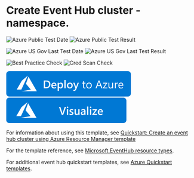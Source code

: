# Create Event Hub cluster - namespace.

![Azure Public Test Date](https://azurequickstartsservice.blob.core.windows.net/badges/201-eventhubs-create-cluster-namespace/PublicLastTestDate.svg)
![Azure Public Test Result](https://azurequickstartsservice.blob.core.windows.net/badges/201-eventhubs-create-cluster-namespace/PublicDeployment.svg)

![Azure US Gov Last Test Date](https://azurequickstartsservice.blob.core.windows.net/badges/201-eventhubs-create-cluster-namespace/FairfaxLastTestDate.svg)
![Azure US Gov Last Test Result](https://azurequickstartsservice.blob.core.windows.net/badges/201-eventhubs-create-cluster-namespace/FairfaxDeployment.svg)

![Best Practice Check](https://azurequickstartsservice.blob.core.windows.net/badges/201-eventhubs-create-cluster-namespace/BestPracticeResult.svg)
![Cred Scan Check](https://azurequickstartsservice.blob.core.windows.net/badges/201-eventhubs-create-cluster-namespace/CredScanResult.svg)

[![Deploy To Azure](https://raw.githubusercontent.com/Azure/azure-quickstart-templates/master/1-CONTRIBUTION-GUIDE/images/deploytoazure.svg?sanitize=true)](https://portal.azure.com/#create/Microsoft.Template/uri/https%3A%2F%2Fraw.githubusercontent.com%2FAzure%2Fazure-quickstart-templates%2Fmaster%2F201-eventhubs-create-cluster-namespace%2Fazuredeploy.json)  [![Visualize](https://raw.githubusercontent.com/Azure/azure-quickstart-templates/master/1-CONTRIBUTION-GUIDE/images/visualizebutton.svg?sanitize=true)](http://armviz.io/#/?load=https%3A%2F%2Fraw.githubusercontent.com%2FAzure%2Fazure-quickstart-templates%2Fmaster%2F201-eventhubs-create-cluster-namespace%2Fazuredeploy.json)

For information about using this template, see [Quickstart: Create an event hub cluster using Azure Resource Manager template](http://azure.microsoft.com/documentation/articles/event-hubs-resource-manager-namespace-event-hub/)

For the template reference, see [Microsoft.EventHub resource types](https://docs.microsoft.com/azure/templates/microsoft.eventhub/allversions).

For additional event hub quickstart templates, see [Azure Quickstart templates](https://azure.microsoft.com/resources/templates/?resourceType=Microsoft.Eventhub&pageNumber=1&sort=Popular).


